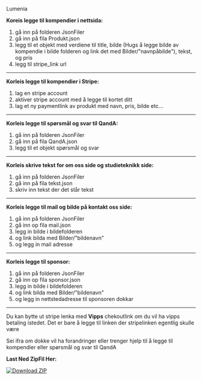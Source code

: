 Lumenia

**Koreis legge til kompendier i nettsida:**

1. gå inn på folderen JsonFiler
2. gå inn på fila Produkt.json
3. legg til et objekt med verdiene til title, bilde (Hugs å legge bilde av kompendie i bilde folderen og link det med Bilder/"navnpåbilde"), tekst, og pris
4. legg til stripe_link url

---

**Korleis legge til kompendier i Stripe:**

1. lag en stripe account
2. aktiver stripe account med å legge til kortet ditt
3. lag et ny paymentlink av produkt med navn, pris, bilde etc...

---

**Korleis legge til spørsmål og svar til QandA:**

1. gå inn på folderen JsonFiler
2. gå inn på fila QandA.json
3. legg til et objekt spørsmål og svar

---

**Korleis skrive tekst for om oss side og studieteknikk side:**

1. gå inn på folderen JsonFiler
2. gå inn på fila tekst.json
3. skriv inn tekst der det står tekst

----
**Korleis legge til mail og bilde på kontakt oss side:**
1. gå inn på folderen JsonFiler
2. gå inn op fila mail.json
3. legg in bilde i bildefolderen
4. og link bilda med Bilder/"bildenavn"
5. og legg in mail adresse
----
**Korleis legge til sponsor:**
1. gå inn på folderen JsonFiler
2. gå inn op fila sponsor.json
3. legg in bilde i bildefolderen
4. og link bilda med Bilder/"bildenavn"
5. og legg in nettstedadresse til sponsoren dokkar
----


Du kan bytte ut stripe lenka med **Vipps** chekoutlink om du vil ha vipps betaling istedet. Det er bare å legge til linken der stripelinken egentlig skulle være

Sei ifra om dokke vil ha forandringer eller trenger hjelp til å legge til kompendier eller spørsmål og svar til QandA

**Last Ned ZipFil Her:**

[![Download ZIP](https://img.shields.io/badge/Download-ZIP-green)](https://github.com/JonW08/Lumenia/archive/refs/heads/main.zip)



